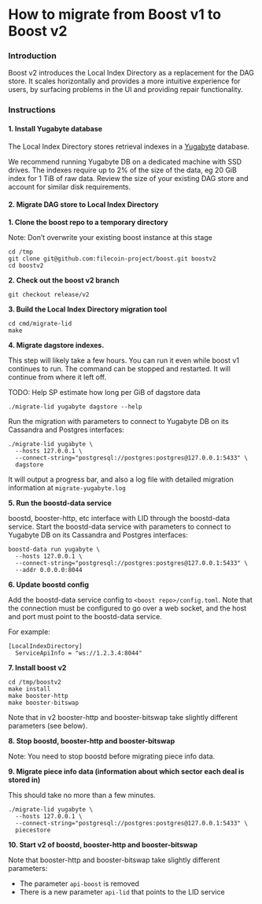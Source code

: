 # How to migrate from Boost v1 to Boost v2

### Introduction

Boost v2 introduces the Local Index Directory as a replacement for the DAG store. It scales horizontally and provides a more intuitive experience for users, by surfacing problems in the UI and providing repair functionality.

### Instructions

#### 1. Install Yugabyte database

The Local Index Directory stores retrieval indexes in a [Yugabyte](https://www.yugabyte.com) database.

We recommend running Yugabyte DB on a dedicated machine with SSD drives.
The indexes require up to 2% of the size of the data, eg 20 GiB index for 1 TiB of raw data.
Review the size of your existing DAG store and account for similar disk requirements.

#### 2. Migrate DAG store to Local Index Directory

**1. Clone the boost repo to a temporary directory**

Note: Don’t overwrite your existing boost instance at this stage

```
cd /tmp
git clone git@github.com:filecoin-project/boost.git boostv2
cd boostv2
```

**2. Check out the boost v2 branch**

```
git checkout release/v2
```

**3. Build the Local Index Directory migration tool**

```
cd cmd/migrate-lid
make
```

**4. Migrate dagstore indexes.**

This step will likely take a few hours. You can run it even while boost v1 continues to run. The command can be stopped and restarted. It will continue from where it left off.

TODO: Help SP estimate how long per GiB of dagstore data

```
./migrate-lid yugabyte dagstore --help
```

Run the migration with parameters to connect to Yugabyte DB on its Cassandra and Postgres interfaces:

```
./migrate-lid yugabyte \
  --hosts 127.0.0.1 \
  --connect-string="postgresql://postgres:postgres@127.0.0.1:5433" \
  dagstore
```

It will output a progress bar, and also a log file with detailed migration information at `migrate-yugabyte.log`

**5. Run the boostd-data service**

boostd, booster-http, etc interface with LID through the boostd-data service.
Start the boostd-data service with parameters to connect to Yugabyte DB on its Cassandra and Postgres interfaces:

```
boostd-data run yugabyte \
  --hosts 127.0.0.1 \
  --connect-string="postgresql://postgres:postgres@127.0.0.1:5433" \
  --addr 0.0.0.0:8044
```

**6. Update boostd config**

Add the boostd-data service config to `<boost repo>/config.toml`.
Note that the connection must be configured to go over a web socket, and the host and port must point to the boostd-data service.

For example:

```
[LocalIndexDirectory]
  ServiceApiInfo = "ws://1.2.3.4:8044"
```

**7. Install boost v2**

```
cd /tmp/boostv2
make install
make booster-http
make booster-bitswap
```

Note that in v2 booster-http and booster-bitswap take slightly different parameters (see below).

**8. Stop boostd, booster-http and booster-bitswap**

Note: You need to stop boostd before migrating piece info data.

**9. Migrate piece info data (information about which sector each deal is stored in)**

This should take no more than a few minutes.

```
./migrate-lid yugabyte \
  --hosts 127.0.0.1 \
  --connect-string="postgresql://postgres:postgres@127.0.0.1:5433" \
  piecestore
```

**10. Start v2 of boostd, booster-http and booster-bitswap**

Note that booster-http and booster-bitswap take slightly different parameters:

* The parameter `api-boost` is removed
* There is a new parameter `api-lid` that points to the LID service
